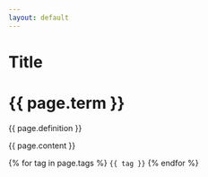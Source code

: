 ```yaml
---
layout: default
---
```


# Title

# {{ page.term }}

{{ page.definition }}

{{ page.content }}

{% for tag in page.tags %}
`{{ tag }}`
{% endfor %}
